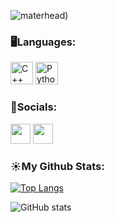 

![materhead)](https://github.com/lander452/lander452/assets/107944795/6aadd6ba-3555-46bc-a3fd-c140f5c09113)

<h3 align="left">🖥️Languages:</h3>
<p align="left">
<a href="https://docs.microsoft.com/en-us/cpp/?view=msvc-170" target="_blank" rel="noreferrer"><img src="https://raw.githubusercontent.com/danielcranney/readme-generator/main/public/icons/skills/cplusplus-colored.svg" width="36" height="36" alt="C++" /></a>
<a href="https://www.python.org/" target="_blank" rel="noreferrer"><img src="https://raw.githubusercontent.com/danielcranney/readme-generator/main/public/icons/skills/python-colored.svg" width="36" height="36" alt="Python" /></a>
</p>
<h3 align="left">🌆Socials:</h3>

<p align="left"> <a href="https://discord.com/users/lander#7167" target="_blank" rel="noreferrer"><img src="https://raw.githubusercontent.com/danielcranney/readme-generator/main/public/icons/socials/discord.svg" width="32" height="32" /></a> <a href="https://www.github.com/lander452" target="_blank" rel="noreferrer"><img src="https://raw.githubusercontent.com/danielcranney/readme-generator/main/public/icons/socials/github.svg" width="32" height="32" /></a>

</p>

<h3 align="left">☀️My Github Stats:</h3>

[![Top Langs](https://github-readme-stats.vercel.app/api/top-langs/?username=lander452)](https://github.com/anuraghazra/github-readme-stats)

![GitHub stats](https://github-readme-stats.vercel.app/api?username=lander452&show_icons=true)  


